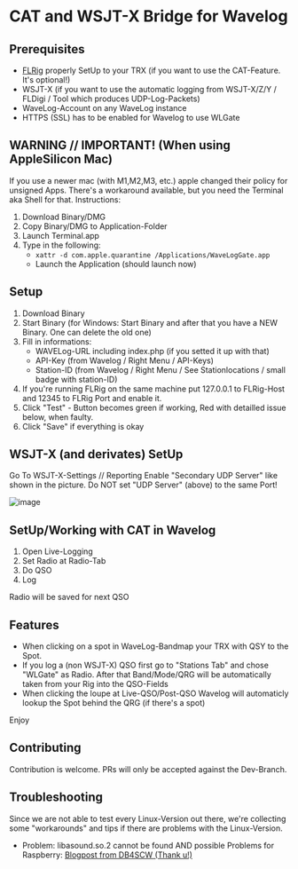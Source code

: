# CAT and WSJT-X Bridge for Wavelog

## Prerequisites

* [FLRig](http://www.w1hkj.com/) properly SetUp to your TRX (if you want to use the CAT-Feature. It's optional!)
* WSJT-X (if you want to use the automatic logging from WSJT-X/Z/Y / FLDigi / Tool which produces UDP-Log-Packets)
* WaveLog-Account on any WaveLog instance
* HTTPS (SSL) has to be enabled for Wavelog to use WLGate

## WARNING // IMPORTANT! (When using AppleSilicon Mac)

If you use a newer mac (with M1,M2,M3, etc.) apple changed their policy for unsigned Apps.
There's a workaround available, but you need the Terminal aka Shell for that.
Instructions:

1. Download Binary/DMG
2. Copy Binary/DMG to Application-Folder
3. Launch Terminal.app
4. Type in the following:
   * `xattr -d com.apple.quarantine /Applications/WaveLogGate.app`
   * Launch the Application (should launch now)

## Setup

1. Download Binary
2. Start Binary (for Windows: Start Binary and after that you have a NEW Binary. One can delete the old one)
3. Fill in informations:
   * WAVELog-URL including index.php (if you setted it up with that)
   * API-Key (from Wavelog / Right Menu / API-Keys)
   * Station-ID (from Wavelog / Right Menu / See Stationlocations / small badge with station-ID)
4. If you're running FLRig on the same machine put 127.0.0.1 to FLRig-Host and 12345 to FLRig Port and enable it.
5. Click "Test" - Button becomes green if working, Red with detailled issue below, when faulty.
6. Click "Save" if everything is okay

## WSJT-X (and derivates) SetUp

Go To WSJT-X-Settings // Reporting
Enable "Secondary UDP Server" like shown in the picture. Do NOT set "UDP Server" (above) to the same Port!

![image](https://github.com/wavelog/waveloggate/assets/1410708/7238b193-c589-4ae3-97f8-eae506965dff)

## SetUp/Working with CAT in Wavelog

1. Open Live-Logging
2. Set Radio at Radio-Tab
3. Do QSO
4. Log

Radio will be saved for next QSO

## Features

* When clicking on a spot in WaveLog-Bandmap your TRX with QSY to the Spot.
* If you log a (non WSJT-X) QSO first go to "Stations Tab" and chose "WLGate" as Radio. After that Band/Mode/QRG will be automatically taken from your Rig into the QSO-Fields
* When clicking the loupe at Live-QSO/Post-QSO Wavelog will automaticly lookup the Spot behind the QRG (if there's a spot)

Enjoy

## Contributing

Contribution is welcome. PRs will only be accepted against the Dev-Branch.

## Troubleshooting
Since we are not able to test every Linux-Version out there, we're collecting some "workarounds" and tips if there are problems with the Linux-Version.
* Problem: libasound.so.2 cannot be found AND possible Problems for Raspberry: [Blogpost from DB4SCW (Thank u!)](https://www.db4scw.de/getting-waveloggate-to-run-on-the-raspberry-pi/)
##

